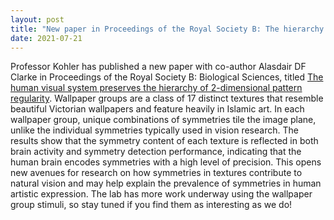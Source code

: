 ```yaml
---
layout: post
title: "New paper in Proceedings of the Royal Society B: The hierarchy of responses to symmetries in textures"
date: 2021-07-21
---
```


Professor Kohler has published a new paper with co-author Alasdair DF Clarke in Proceedings of the Royal Society B: Biological Sciences, titled [The human visual system preserves the hierarchy of 2-dimensional pattern regularity](https://royalsocietypublishing.org/doi/10.1098/rspb.2021.1142). Wallpaper groups are a class of 17 distinct textures that resemble beautiful Victorian wallpapers and feature heavily in Islamic art. In each wallpaper group, unique combinations of symmetries tile the image plane, unlike the individual symmetries typically used in vision research. The results show that the symmetry content of each texture is reflected in both brain activity and symmetry detection performance, indicating that the human brain encodes symmetries with a high level of precision. This opens new avenues for research on how symmetries in textures contribute to natural vision and may help explain the prevalence of symmetries in human artistic expression. The lab has more work underway using the wallpaper group stimuli, so stay tuned if you find them as interesting as we do!